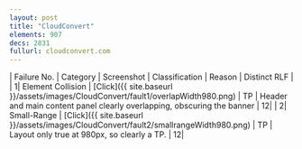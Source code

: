 ```yaml
---
layout: post
title: "CloudConvert"
elements: 907
decs: 2831
fullurl: cloudconvert.com
---
```

| Failure No. | Category | Screenshot | Classification | Reason | Distinct RLF |
| 1| Element Collision | [Click]({{ site.baseurl }}/assets/images/CloudConvert/fault1/overlapWidth980.png) | TP | Header and main content panel clearly overlapping, obscuring the banner | 12|
| 2| Small-Range | [Click]({{ site.baseurl }}/assets/images/CloudConvert/fault2/smallrangeWidth980.png) | TP | Layout only true at 980px, so clearly a TP. | 12|
